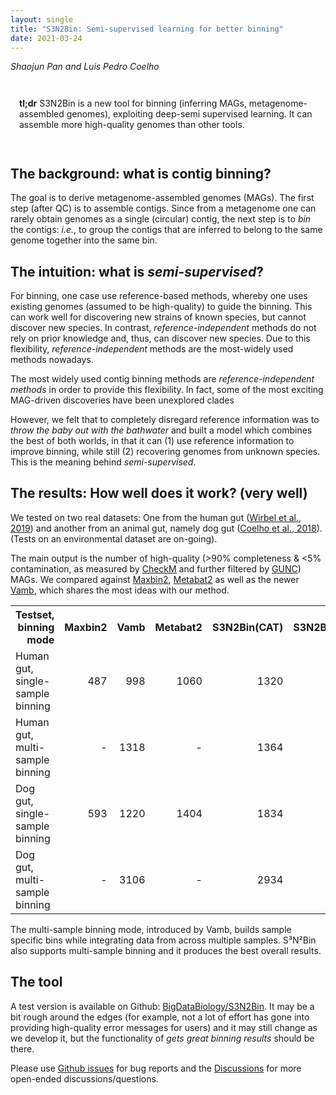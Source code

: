 ```yaml
---
layout: single
title: "S3N2Bin: Semi-supervised learning for better binning"
date: 2021-03-24
---
```


_Shaojun Pan and Luis Pedro Coelho_

<div style="padding: 1em" markdown="1">

**tl;dr** S3N2Bin is a new tool for binning (inferring MAGs,
metagenome-assembled genomes), exploiting deep-semi supervised learning. It can
assemble more high-quality genomes than other tools.

</div>

## The background: what is contig binning?

The goal is to derive metagenome-assembled genomes (MAGs). The first step
(after QC) is to assemble contigs. Since from a metagenome one can rarely
obtain genomes as a single (circular) contig, the next step is to _bin_ the
contigs: _i.e._, to group the contigs that are inferred to belong to the same
genome together into the same bin.

## The intuition: what is _semi-supervised_?

For binning, one case use reference-based methods, whereby one uses existing
genomes (assumed to be high-quality) to guide the binning. This can work well
for discovering new strains of known species, but cannot discover new species.
In contrast, _reference-independent_ methods do not rely on prior knowledge
and, thus, can discover new species. Due to this flexibility,
_reference-independent_ methods are the most-widely used methods nowadays.

The most widely used contig binning methods are _reference-independent methods_
in order to provide this flexibility. In fact, some of the most exciting
MAG-driven discoveries have been unexplored clades

However, we felt that to completely disregard reference information was to
_throw the baby out with the bathwater_ and built a model which combines the
best of both worlds, in that it can (1) use reference information to improve
binning, while still (2) recovering genomes from unknown species. This is the
meaning behind _semi-supervised_.

## The results: How well does it work? (very well)

We tested on two real datasets: One from the human gut ([Wirbel et al.,
2019](https://www.nature.com/articles/s41591-019-0406-6)) and another from an
animal gut, namely dog gut ([Coelho et al.,
2018](https://microbiomejournal.biomedcentral.com/articles/10.1186/s40168-018-0450-3)).
(Tests on an environmental dataset are on-going).

The main output is the number of high-quality (&gt;90% completeness &amp;
&lt;5% contamination, as measured by
[CheckM](http://genome.cshlp.org/content/25/7/1043) and further filtered by
[GUNC](https://doi.org/10.1101/2020.12.16.422776)) MAGs. We compared against
[Maxbin2](https://academic.oup.com/bioinformatics/article/32/4/605/1744462),
[Metabat2](https://peerj.com/articles/7359/) as well as the newer
[Vamb](https://www.nature.com/articles/s41587-020-00777-4), which shares the
most ideas with our method.

<table style="vertical-align:middle; text-align:right;">
<tr>
<th>Testset, binning mode</th>
<th>Maxbin2</th>
<th>Vamb</th>
<th>Metabat2</th>
<th>S3N2Bin(CAT)</th>
<th>S3N2Bin(mmseqs)</th>
</tr>
<tr>
<td style="text-align: left">Human gut, single-sample binning</td>
<td>487</td>
<td>998</td>
<td>1060</td>
<td>1320</td>
<td><strong>1497</strong></td></tr>
<tr>
<td style="text-align: left">Human gut, multi-sample binning</td>
<td>-</td>
<td>1318</td>
<td>-</td>
<td>1364</td>
<td><strong>1549</strong></td></tr>
<tr>
<td style="text-align: left">Dog gut, single-sample binning</td>
<td>593</td>
<td>1220</td>
<td>1404</td>
<td>1834</td>
<td><strong>2415</strong></td></tr>
<tr>
<td style="text-align: left">Dog gut, multi-sample binning</td>
<td>-</td>
<td>3106</td>
<td>-</td>
<td>2934</td>
<td><strong>3448</strong></td></tr>
</table>


The multi-sample binning mode, introduced by Vamb, builds sample specific bins
while integrating data from across multiple samples. S³N²Bin also supports
multi-sample binning and it produces the best overall results.

## The tool

A test version is available on Github:
[BigDataBiology/S3N2Bin](https://github.com/BigDataBiology/S3N2Bin). It may be
a bit rough around the edges (for example, not a lot of effort has gone into
providing high-quality error messages for users) and it may still change as we
develop it, but the functionality of _gets great binning results_ should be
there.

Please use [Github issues](https://github.com/BigDataBiology/S3N2Bin/issues)
for bug reports and the
[Discussions](https://github.com/BigDataBiology/S3N2Bin/discussions) for more
open-ended discussions/questions.

